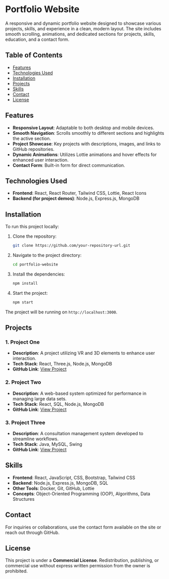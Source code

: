 # Portfolio Website

A responsive and dynamic portfolio website designed to showcase various projects, skills, and experience in a clean, modern layout. The site includes smooth scrolling, animations, and dedicated sections for projects, skills, education, and a contact form.

## Table of Contents

- [Features](#features)
- [Technologies Used](#technologies-used)
- [Installation](#installation)
- [Projects](#projects)
- [Skills](#skills)
- [Contact](#contact)
- [License](#license)

## Features

- **Responsive Layout**: Adaptable to both desktop and mobile devices.
- **Smooth Navigation**: Scrolls smoothly to different sections and highlights the active section.
- **Project Showcase**: Key projects with descriptions, images, and links to GitHub repositories.
- **Dynamic Animations**: Utilizes Lottie animations and hover effects for enhanced user interaction.
- **Contact Form**: Built-in form for direct communication.

## Technologies Used

- **Frontend**: React, React Router, Tailwind CSS, Lottie, React Icons
- **Backend (for project demos)**: Node.js, Express.js, MongoDB

## Installation

To run this project locally:

1. Clone the repository:
    ```bash
    git clone https://github.com/your-repository-url.git
    ```

2. Navigate to the project directory:
    ```bash
    cd portfolio-website
    ```

3. Install the dependencies:
    ```bash
    npm install
    ```

4. Start the project:
    ```bash
    npm start
    ```

The project will be running on `http://localhost:3000`.

## Projects

### 1. Project One
- **Description**: A project utilizing VR and 3D elements to enhance user interaction.
- **Tech Stack**: React, Three.js, Node.js, MongoDB
- **GitHub Link**: [View Project](https://github.com/your-repository-url)

### 2. Project Two
- **Description**: A web-based system optimized for performance in managing large data sets.
- **Tech Stack**: React, SQL, Node.js, MongoDB
- **GitHub Link**: [View Project](https://github.com/your-repository-url)

### 3. Project Three
- **Description**: A consultation management system developed to streamline workflows.
- **Tech Stack**: Java, MySQL, Swing
- **GitHub Link**: [View Project](https://github.com/your-repository-url)

## Skills

- **Frontend**: React, JavaScript, CSS, Bootstrap, Tailwind CSS
- **Backend**: Node.js, Express.js, MongoDB, SQL
- **Other Tools**: Docker, Git, GitHub, Lottie
- **Concepts**: Object-Oriented Programming (OOP), Algorithms, Data Structures

## Contact

For inquiries or collaborations, use the contact form available on the site or reach out through GitHub.

## License

This project is under a **Commercial License**. Redistribution, publishing, or commercial use without express written permission from the owner is prohibited.
